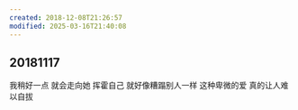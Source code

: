 ```yaml
---
created: 2018-12-08T21:26:57
modified: 2025-03-16T21:40:08
---
```


## 20181117

我稍好一点 就会走向她 挥霍自己 就好像糟蹋别人一样 这种卑微的爱 真的让人难以自拔

